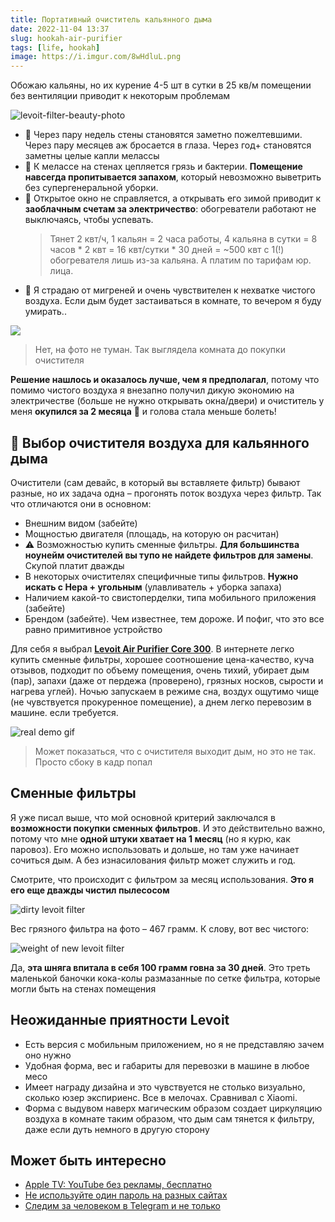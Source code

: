 ```yaml
---
title: Портативный очиститель кальянного дыма
date: 2022-11-04 13:37
slug: hookah-air-purifier
tags: [life, hookah]
image: https://i.imgur.com/8wHdluL.png
---
```


Обожаю кальяны, но их курение 4-5 шт в сутки в 25 кв/м помещении без вентиляции приводит к некоторым проблемам

![levoit-filter-beauty-photo](https://i.imgur.com/8wHdluL.png)

<!--#todo фото грязной стены?-->

- 💩 Через пару недель стены становятся заметно пожелтевшими. Через пару месяцев аж бросается в глаза. Через год+ становятся заметны целые капли мелассы
- 🦠 К мелассе на стенах цепляется грязь и бактерии. **Помещение навсегда пропитывается запахом**, который невозможно выветрить без супергенеральной уборки.
- 🫰 Открытое окно не справляется, а открывать его зимой приводит к **заоблачным счетам за электричество**: обогреватели работают не выключаясь, чтобы успевать.
  > Тянет 2 квт/ч, 1 кальян = 2 часа работы, 4 кальяна в сутки = 8 часов * 2 квт = 16 квт/сутки * 30 дней = ~500 квт с 1(!) обогревателя лишь из-за кальяна. А платим по тарифам юр. лица.
- 🤯 Я страдаю от мигреней и очень чувствителен к нехватке чистого воздуха. Если дым будет застаиваться в комнате, то вечером я буду умирать..

![](https://i.imgur.com/qHr0U0e.jpg)
> Нет, на фото не туман. Так выглядела комната до покупки очистителя

**Решение нашлось и оказалось лучше, чем я предполагал**, потому что помимо чистого воздуха я внезапно получил дикую экономию на электричестве (больше не нужно открывать окна/двери) и очиститель у меня **окупился за 2 месяца** 🤑 и голова стала меньше болеть!

<!--truncate-->

## 🤔 Выбор очистителя воздуха для кальянного дыма

Очистители (сам девайс, в который вы вставляете фильтр) бывают разные, но их задача одна – прогонять поток воздуха через фильтр. Так что отличаются они в основном:

- Внешним видом (забейте)
- Мощностью двигателя (площадь, на которую он расчитан)
- ⚠️ Возможностью купить сменные фильтры. **Для большинства ноунейм очистителей вы тупо не найдете фильтров для замены**. Скупой платит дважды
- В некоторых очистителях специфичные типы фильтров. **Нужно искать с Hepa + угольным** (улавливатель + уборка запаха)
- Наличием какой-то свистоперделки, типа мобильного приложения (забейте)
- Брендом (забейте). Чем известнее, тем дороже. И пофиг, что это все равно примитивное устройство

Для себя я выбрал **[Levoit Air Purifier Core 300](https://bt.rozetka.com.ua/levoit_air_purifier_core_300_white/p321113848/)**. В интернете легко купить сменные фильтры, хорошее соотношение цена-качество, куча отзывов, подходит по объему помещения, очень тихий, убирает дым (пар), запахи (даже от пердежа (проверено), грязных носков, сырости и нагрева углей). Ночью запускаем в режиме сна, воздух ощутимо чище (не чувствуется прокуренное помещение), а днем легко перевозим в машине. если требуется.

![real demo gif](https://i.imgur.com/9FuKvME.gif)

> Может показаться, что с очистителя выходит дым, но это не так. Просто сбоку в кадр попал

## Сменные фильтры

Я уже писал выше, что мой основной критерий заключался в **возможности покупки сменных фильтров**. И это действительно важно, потому что мне **одной штуки хватает на 1 месяц** (но я курю, как паровоз). Его можно использовать и дольше, но там уже начинает сочиться дым. А без изнасилования фильтр может служить и год.

Смотрите, что происходит с фильтром за месяц использования. **Это я его еще дважды чистил пылесосом**

![dirty levoit filter](https://i.imgur.com/bCIQfey.png)

Вес грязного фильтра на фото – 467 грамм. К слову, вот вес чистого:

![weight of new levoit filter](https://i.imgur.com/MGCLxUR.png)

Да, **эта шняга впитала в себя 100 грамм говна за 30 дней**. Это треть маленькой баночки кока-колы размазанные по сетке фильтра, которые могли быть на стенах помещения

## Неожиданные приятности Levoit

- Есть версия с мобильным приложением, но я не представляю зачем оно нужно
- Удобная форма, вес и габариты для перевозки в машине в любое месо
- Имеет награду дизайна и это чувствуется не столько визуально, сколько юзер экспириенс. Все в мелочах. Сравнивал с Xiaomi.
- Форма с выдувом наверх магическим образом создает циркуляцию воздуха в комнате таким образом, что дым сам тянется к фильтру, даже если дуть немного в другую сторону

## Может быть интересно

- [Apple TV: YouTube без рекламы, бесплатно](2022-11-03-disabling-youtube-ads-on-apple-tv.md)
- [Не используйте один пароль на разных сайтах](2022-05-18-bitwarden.md)
- [Следим за человеком в Telegram и не только](/tags/telegram)
